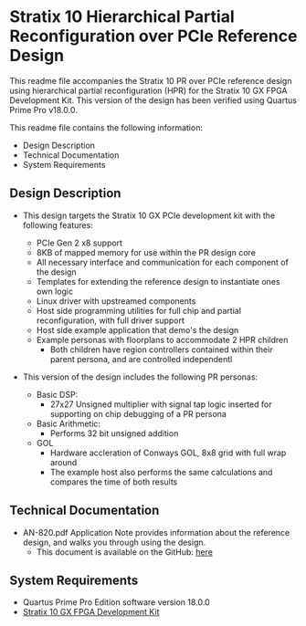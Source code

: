 # Stratix 10 Hierarchical Partial Reconfiguration over PCIe Reference Design

This readme file accompanies the Stratix 10 PR over PCIe reference design using hierarchical partial reconfiguration (HPR) for the Stratix 10 GX FPGA Development Kit. This version of the design has been verified using Quartus Prime Pro v18.0.0.

This readme file contains the following information:

*  Design Description
*  Technical Documentation
*  System Requirements
  

## Design Description

* This design targets the Stratix 10 GX PCIe development kit with the following features:
   * PCIe Gen 2 x8 support
   * 8KB of mapped memory for use within the PR design core
   * All necessary interface and communication for each component of the design
   * Templates for extending the reference design to instantiate ones own logic
   * Linux driver with upstreamed components
   * Host side programming utilities for full chip and partial reconfiguration, with full driver support
   * Host side example application that demo's the design
   * Example personas with floorplans to accommodate 2 HPR children
      * Both children have region controllers contained within their parent persona, and are controlled independentl

* This version of the design includes the following PR personas:
   * Basic DSP:
     * 27x27 Unsigned multiplier with signal tap logic inserted for supporting on chip debugging of a PR persona
   * Basic Arithmetic:
     * Performs 32 bit unsigned addition
   * GOL
     * Hardware accleration of Conways GOL, 8x8 grid with full wrap around
     * The example host also performs the same calculations and compares the time of both results

## Technical Documentation
*  AN-820.pdf Application Note provides information about the reference design, and walks you through using the design.
   *  This document is available on the GitHub: [here](AN-820.pdf)

## System Requirements

*  Quartus Prime Pro Edition software version 18.0.0
*  [Stratix 10 GX FPGA Development Kit](https://www.altera.com/products/boards_and_kits/dev-kits/altera/kit-s10-fpga.html)
